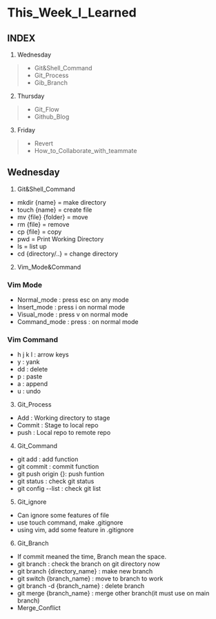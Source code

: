 # This_Week_I_Learned


## INDEX

1. Wednesday

> - Git&Shell_Command
> - Git_Process
> - Gib_Branch


2. Thursday
> - Git_Flow
> - Github_Blog


3. Friday
> - Revert
> - How_to_Collaborate_with_teammate


## Wednesday

1. Git&Shell_Command
- mkdir {name} = make directory
- touch {name} = create file
- mv {file} {folder} = move
- rm {file} = remove
- cp {file} = copy
- pwd = Print Working Directory
- ls = list up
- cd {directory/..} = change directory

2. Vim_Mode&Command
### Vim Mode
- Normal_mode : press esc on any mode
- Insert_mode : press i on normal mode
- Visual_mode : press v on normal mode
- Command_mode : press : on normal mode


### Vim Command
- h j k l : arrow keys
- y : yank
- dd : delete
- p : paste
- a : append
- u : undo

3. Git_Process
- Add : Working directory to stage
- Commit : Stage to local repo
- push : Local repo to remote repo

4. Git_Command
- git add : add function
- git commit : commit function
- git push origin {}: push funtion
- git status : check git status
- git config --list : check git list

5. Git_ignore
- Can ignore some features of file
- use touch command, make .gitignore
- using vim, add some feature in .gitignore

6. Git_Branch
- If commit meaned the time, Branch mean the space.
- git branch : check the branch on git directory now
- git branch {directory_name} : make new branch
- git switch {branch_name} : move to branch to work
- git branch -d {branch_name} : delete branch
- git merge {branch_name} : merge other branch(it must use on main branch)
- Merge_Conflict
